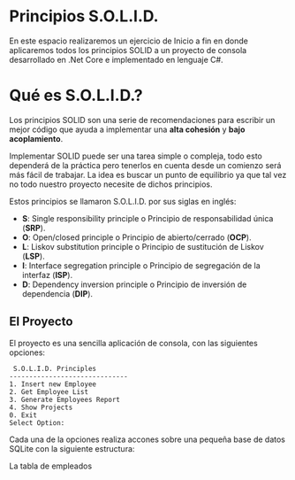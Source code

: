 # Principios S.O.L.I.D.
En este espacio realizaremos un ejercicio de Inicio a fin en donde aplicaremos todos los principios SOLID a un proyecto de consola desarrollado en .Net Core e implementado en lenguaje C#.

# Qué es S.O.L.I.D.?
Los principios SOLID son una serie de recomendaciones para escribir un mejor código que ayuda a implementar una **alta cohesión** y **bajo acoplamiento**.

Implementar SOLID puede ser una tarea simple o compleja, todo esto dependerá de la práctica pero tenerlos en cuenta desde un comienzo será más fácil de trabajar. La idea es buscar un punto de equilibrio ya que tal vez no todo nuestro proyecto necesite de dichos principios.

Estos principios se llamaron S.O.L.I.D. por sus siglas en inglés:

* **S**: Single responsibility principle o Principio de responsabilidad única (**SRP**).
* **O**: Open/closed principle o Principio de abierto/cerrado (**OCP**).
* **L**: Liskov substitution principle o Principio de sustitución de Liskov (**LSP**).
* **I**: Interface segregation principle o Principio de segregación de la interfaz (**ISP**).
* **D**: Dependency inversion principle o Principio de inversión de dependencia (**DIP**).


## El Proyecto
El proyecto es una sencilla aplicación de consola, con las siguientes opciones:

     S.O.L.I.D. Principles
    ------------------------------
    1. Insert new Employee
    2. Get Employee List
    3. Generate Employees Report
    4. Show Projects
    0. Exit
    Select Option:


Cada una de la opciones realiza accones sobre una pequeña base de datos SQLite con la siguiente estructura:


La tabla de empleados 